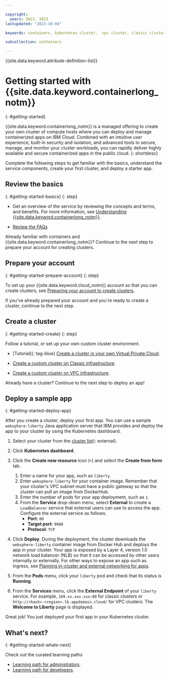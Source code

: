 ```yaml
---

copyright:
  years: 2023, 2023
lastupdated: "2023-10-04"

keywords: containers, kubernetes cluster,  vpc cluster, classic cluster, clusters

subcollection: containers

---
```



{{site.data.keyword.attribute-definition-list}}



# Getting started with {{site.data.keyword.containerlong_notm}}
{: #getting-started}

{{site.data.keyword.containerlong_notm}} is a managed offering to create your own cluster of compute hosts where you can deploy and manage containerized apps on IBM Cloud. Combined with an intuitive user experience, built-in security and isolation, and advanced tools to secure, manage, and monitor your cluster workloads, you can rapidly deliver highly available and secure containerized apps in the public cloud.
{: shortdesc}

Complete the following steps to get familiar with the basics, understand the service components, create your first cluster, and deploy a starter app.

## Review the basics
{: #getting-started-basics}
{: step}

- Get an overview of the service by reviewing the concepts and terms, and benefits. For more information, see [Understanding {{site.data.keyword.containerlong_notm}}](docs/containers?topic=containers-overview).

- [Review the FAQs](docs/containers?topic=containers-overview)

Already familiar with containers and {{site.data.keyword.containerlong_notm}}? Continue to the next step to prepare your account for creating clusters.

## Prepare your account
{: #getting-started-prepare-account}
{: step}

To set up your {{site.data.keyword.cloud_notm}} account so that you can create clusters, see [Preparing your account to create clusters](/docs/containers?topic=containers-clusters).

If you've already prepared your account and you're ready to create a cluster, continue to the next step.


## Create a cluster
{: #getting-started-create}
{: step}

Follow a tutorial, or set up your own custom cluster environment.



- [Tutorial]{: tag-blue} [Create a cluster in your own Virtual Private Cloud](/docs/containers?topic=containers-vpc_ks_tutorial).


- [Create a custom cluster on Classic infrastructure](/docs/containers?topic=containers-cluster-create-classic).

- [Create a custom cluster on VPC infrastructure](/docs/containers?topic=containers-cluster-create-vpc).


Already have a cluster? Continue to the next step to deploy an app!





## Deploy a sample app
{: #getting-started-deploy-app}

After you create a cluster, deploy your first app. You can use a sample `websphere-liberty` Java application server that IBM provides and deploy the app to your cluster by using the Kubernetes dashboard.


1. Select your cluster from the [cluster list](https://cloud.ibm.com/kubernetes/clusters){: external}.
2. Click **Kubernetes dashboard**.
3. Click the **Create new resource** icon (`+`) and select the **Create from form** tab.
    1. Enter a name for your app, such as `liberty`.
    2. Enter `websphere-liberty` for your container image. Remember that your cluster's VPC subnet must have a public gateway so that the cluster can pull an image from DockerHub.
    3. Enter the number of pods for your app deployment, such as `1`.
    4. From the **Service** drop-down menu, select **External** to create a `LoadBalancer` service that external users can use to access the app. Configure the external service as follows.
        - **Port**: `80`
        - **Target port**: `9080`
        - **Protocol**: `TCP`

5. Click **Deploy**. During the deployment, the cluster downloads the `websphere-liberty` container image from Docker Hub and deploys the app in your cluster. Your app is exposed by a Layer 4, version 1.0 network load balancer (NLB) so that it can be accessed by other users internally or externally. For other ways to expose an app such as Ingress, see [Planning in-cluster and external networking for apps](/docs/containers?topic=containers-cs_network_planning).
6. From the **Pods** menu, click your `liberty` pod and check that its status is **Running**.
7. From the **Services** menu, click the **External Endpoint** of your `liberty` service. For example, `169.xx.xxx.xxx:80` for classic clusters or `http://<hash>-<region>.lb.appdomain.cloud/` for VPC clusters. The **Welcome to Liberty** page is displayed.



Great job! You just deployed your first app in your Kubernetes cluster.




## What's next?
{: #getting-started-whats-next}


Check out the curated learning paths
- [Learning path for administrators](/docs/containers?topic=containers-learning-path-admin).
- [Learning path for developers](/docs/containers?topic=containers-learning-path-dev).


